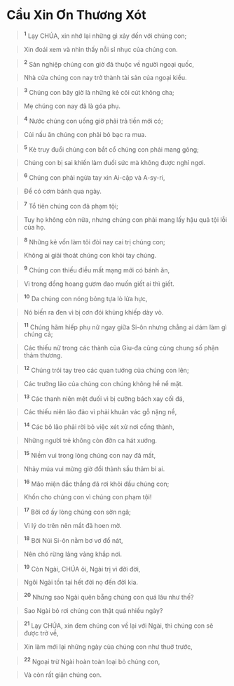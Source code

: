 

# Cầu Xin Ơn Thương Xót

> <sup><b>1</b></sup> Lạy CHÚA, xin nhớ lại những gì xảy đến với chúng con;
>


> Xin đoái xem và nhìn thấy nỗi sỉ nhục của chúng con.
>


> <sup><b>2</b></sup> Sản nghiệp chúng con giờ đã thuộc về người ngoại quốc,
>


> Nhà cửa chúng con nay trở thành tài sản của ngoại kiều.
>


> <sup><b>3</b></sup> Chúng con bây giờ là những kẻ côi cút không cha;
>


> Mẹ chúng con nay đã là góa phụ.
>


> <sup><b>4</b></sup> Nước chúng con uống giờ phải trả tiền mới có;
>


> Củi nấu ăn chúng con phải bỏ bạc ra mua.
>


> <sup><b>5</b></sup> Kẻ truy đuổi chúng con bắt cổ chúng con phải mang gông;
>


> Chúng con bị sai khiến làm đuối sức mà không được nghỉ ngơi.
>


> <sup><b>6</b></sup> Chúng con phải ngửa tay xin Ai-cập và A-sy-ri,
>


> Để có cơm bánh qua ngày.
>


> <sup><b>7</b></sup> Tổ tiên chúng con đã phạm tội;
>


> Tuy họ không còn nữa, nhưng chúng con phải mang lấy hậu quả tội lỗi của họ.
>


> <sup><b>8</b></sup> Những kẻ vốn làm tôi đòi nay cai trị chúng con;
>


> Không ai giải thoát chúng con khỏi tay chúng.
>


> <sup><b>9</b></sup> Chúng con thiếu điều mất mạng mới có bánh ăn,
>


> Vì trong đồng hoang gươm đao muốn giết ai thì giết.
>


> <sup><b>10</b></sup> Da chúng con nóng bỏng tựa lò lửa hực,
>


> Nó biến ra đen vì bị cơn đói khủng khiếp dày vò.
>


> <sup><b>11</b></sup> Chúng hãm hiếp phụ nữ ngay giữa Si-ôn nhưng chẳng ai dám làm gì chúng cả;
>


> Các thiếu nữ trong các thành của Giu-đa cũng cùng chung số phận thảm thương.
>


> <sup><b>12</b></sup> Chúng trói tay treo các quan tướng của chúng con lên;
>


> Các trưởng lão của chúng con chúng không hề nể mặt.
>


> <sup><b>13</b></sup> Các thanh niên mệt đuối vì bị cưỡng bách xay cối đá,
>


> Các thiếu niên lảo đảo vì phải khuân vác gỗ nặng nề,
>


> <sup><b>14</b></sup> Các bô lão phải rời bỏ việc xét xử nơi cổng thành,
>


> Những người trẻ không còn đờn ca hát xướng.
>


> <sup><b>15</b></sup> Niềm vui trong lòng chúng con nay đã mất,
>


> Nhảy múa vui mừng giờ đổi thành sầu thảm bi ai.
>


> <sup><b>16</b></sup> Mão miện đắc thắng đã rơi khỏi đầu chúng con;
>


> Khốn cho chúng con vì chúng con phạm tội!
>


> <sup><b>17</b></sup> Bởi cớ ấy lòng chúng con sờn ngã;
>


> Vì lý do trên nên mắt đã hoen mờ.
>


> <sup><b>18</b></sup> Bởi Núi Si-ôn nằm bơ vơ đổ nát,
>


> Nên chó rừng lảng vảng khắp nơi.
>


> <sup><b>19</b></sup> Còn Ngài, CHÚA ôi, Ngài trị vì đời đời,
>


> Ngôi Ngài tồn tại hết đời nọ đến đời kia.
>


> <sup><b>20</b></sup> Nhưng sao Ngài quên bẵng chúng con quá lâu như thế?
>


> Sao Ngài bỏ rơi chúng con thật quá nhiều ngày?
>


> <sup><b>21</b></sup> Lạy CHÚA, xin đem chúng con về lại với Ngài, thì chúng con sẽ được trở về,
>


> Xin làm mới lại những ngày của chúng con như thuở trước,
>


> <sup><b>22</b></sup> Ngoại trừ Ngài hoàn toàn loại bỏ chúng con,
>


> Và còn rất giận chúng con.
>

